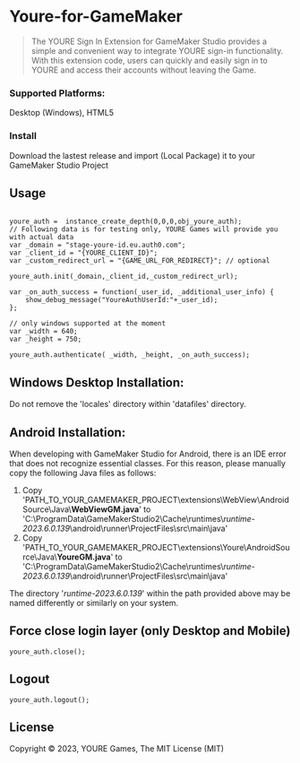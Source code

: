 # Youre-for-GameMaker

> The YOURE Sign In Extension for GameMaker Studio provides a simple and convenient way to integrate YOURE sign-in functionality. With this extension code, users can quickly and easily sign in to YOURE and access their accounts without leaving the Game.


### Supported Platforms: 
Desktop (Windows), HTML5

### Install
Download the lastest release and import (Local Package) it to your GameMaker Studio Project

## Usage

```gml

youre_auth =  instance_create_depth(0,0,0,obj_youre_auth);
// Following data is for testing only, YOURE Games will provide you with actual data
var _domain = "stage-youre-id.eu.auth0.com";
var _client_id = "{YOURE_CLIENT_ID}";
var _custom_redirect_url = "{GAME_URL_FOR_REDIRECT}"; // optional

youre_auth.init(_domain,_client_id,_custom_redirect_url);

var _on_auth_success = function(_user_id, _additional_user_info) {
	show_debug_message("YoureAuthUserId:"+_user_id);
};

// only windows supported at the moment
var _width = 640;
var _height = 750;

youre_auth.authenticate( _width, _height, _on_auth_success);

```

## Windows Desktop Installation:
Do not remove the 'locales' directory within 'datafiles' directory.
  
## Android Installation:
When developing with GameMaker Studio for Android, there is an IDE error that does not recognize essential classes. For this reason, please manually copy the following Java files as follows:
1. Copy 'PATH_TO_YOUR_GAMEMAKER_PROJECT\extensions\WebView\AndroidSource\Java\\__WebViewGM.java__' to 'C:\ProgramData\GameMakerStudio2\Cache\runtimes\\*runtime-2023.6.0.139*\android\runner\ProjectFiles\src\main\java\'
2. Copy 'PATH_TO_YOUR_GAMEMAKER_PROJECT\extensions\Youre\AndroidSource\Java\\__YoureGM.java__' to 'C:\ProgramData\GameMakerStudio2\Cache\runtimes\\*runtime-2023.6.0.139*\android\runner\ProjectFiles\src\main\java\'

The directory '*runtime-2023.6.0.139*' within the path provided above may be named differently or similarly on your system.



## Force close login layer (only Desktop and Mobile)
```gml
youre_auth.close();
```

## Logout
```gml
youre_auth.logout();
```

## License
Copyright © 2023, YOURE Games, The MIT License (MIT)
